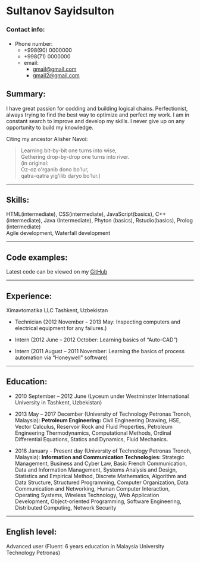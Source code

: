 # Sultanov Sayidsulton

### Contact info:

#### 

*   Phone number:
    *   +998(90) 0000000
    *   +998(71) 0000000
    *   email:
        *   [gmail@gmail.com](mailto:gmail@gmail.com)
        *   [gmail2@gmail.com](mailto:gmail2@gmail.com)

## Summary:

I have great passion for codding and building logical chains. Perfectionist, always trying to find the best way to optimize and perfect my work. I am in constant search to improve and develop my skills. I never give up on any opportunity to build my knowledge.

Citing my ancestor Alisher Navoi:
>Learning bit-by-bit one turns into wise,  
>Gethering drop-by-drop one turns into river.  
>(in original:  
>Oz-oz o'rganib dono bo'lur,   
>qatra-qatra yig'ilib daryo bo'lur.)  

* * *

## Skills:

HTML(intermediate), CSS(intermediate), JavaScript(basics), C++(intermediate), Java (Intermediate), Phyton (basics), Rstudio(basics), Prolog (intermediate)  
Agile development, Waterfall development  


* * *

## Code examples:

Latest code can be viewed on my [GitHub](https://github.com/DrGenezis)

* * *

## Experience:

Ximavtomatika LLC Tashkent, Uzbekistan  
* Technician (2012 November – 2013 May: Inspecting computers and electrical equipment for any failures.) 

* Intern (2012 June – 2012 October: Learning basics of “Auto-CAD”)

* Intern (2011 August –  2011 November: Learning the basics of process automation via “Honeywell” software) 


* * *

## Education:

* 2010 September – 2012 June (Lyceum under Westminster International University in Tashkent, Uzbekistan)  

* 2013 May – 2017 December (University of Technology Petronas Tronoh, Malaysia): **Petroleum Engineering:** Civil Engineering Drawing, HSE, Vector Calculus, Reservoir Rock and Fluid Properties, Petroleum Engineering Thermodynamics, Computational Methods, Ordinal Differential Equations, Statics and Dynamics, Fluid Mechanics.  

* 2018 January - Present day (University of Technology Petronas Tronoh, Malaysia): **Information and Communication Technologies:**
Strategic Management, Business and Cyber Law, Basic French Communication, Data and Information Management, Systems Analysis and Design, Statistics and Empirical Method, Discrete Mathematics, Algorithm and Data Structure, Structured Programming, Computer Organization, Data Communication and Networking, Human Computer Interaction, Operating Systems, Wireless Technology, Web Application Development, Object-oriented Programming, Software Engineering, Distributed Computing, Network Security

* * *

## English level:

Advanced user (Fluent: 6 years education in Malaysia University Technology Petronas)